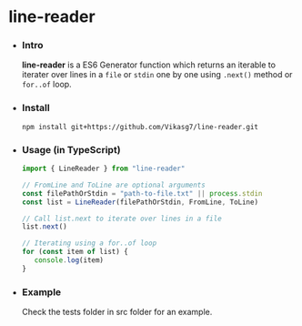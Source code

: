 # line-reader

- ### Intro  
   **line-reader** is a ES6 Generator function which returns an iterable to iterater over lines in a `file` or `stdin` one by one using `.next()` method or `for..of` loop.

- ### Install  
   `npm install git+https://github.com/Vikasg7/line-reader.git`  

- ### Usage (in TypeScript)  
   ````javascript  
   import { LineReader } from "line-reader"

   // FromLine and ToLine are optional arguments
   const filePathOrStdin = "path-to-file.txt" || process.stdin
   const list = LineReader(filePathOrStdin, FromLine, ToLine)

   // Call list.next to iterate over lines in a file
   list.next()

   // Iterating using a for..of loop
   for (const item of list) {
      console.log(item)
   }
   ````

- ### Example
   Check the tests folder in src folder for an example.